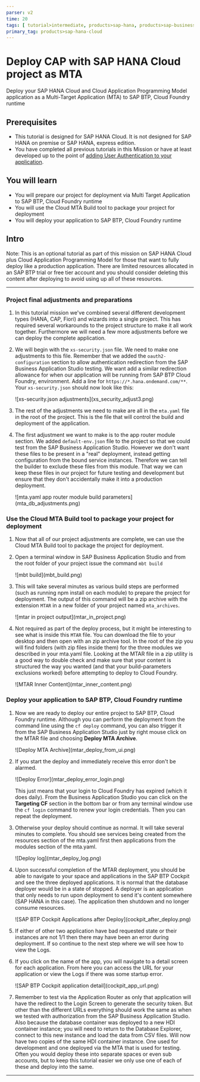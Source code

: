 ```yaml
---
parser: v2
time: 20
tags: [ tutorial>intermediate, products>sap-hana, products>sap-business-application-studio, software-product-function>sap-cloud-application-programming-model, products>sap-btp--cloud-foundry-environment]
primary_tag: products>sap-hana-cloud
---
```


# Deploy CAP with SAP HANA Cloud project as MTA

<!-- description --> Deploy your SAP HANA Cloud and Cloud Application Programming Model application as a Multi-Target Application (MTA) to SAP BTP, Cloud Foundry runtime

## Prerequisites

- This tutorial is designed for SAP HANA Cloud. It is not designed for SAP HANA on premise or SAP HANA, express edition.
- You have completed all previous tutorials in this Mission or have at least developed up to the point of [adding User Authentication to your application](hana-cloud-cap-add-authentication).

## You will learn

- You will prepare our project for deployment via Multi Target Application to SAP BTP, Cloud Foundry runtime
- You will use the Cloud MTA Build tool to package your project for deployment
- You will deploy your application to SAP BTP, Cloud Foundry runtime

## Intro

Note:  This is an optional tutorial as part of this mission on SAP HANA Cloud plus Cloud Application Programming Model for those that want to fully deploy like a production application. There are limited resources allocated in an SAP BTP trial or free tier account and you should consider deleting this content after deploying to avoid using up all of these resources.  

---

### Project final adjustments and preparations

1. In this tutorial mission we've combined several different development types (HANA, CAP, Fiori) and wizards into a single project. This has required several workarounds to the project structure to make it all work together.  Furthermore we will need a few more adjustments before we can deploy the complete application.

1. We will begin with the `xs-security.json` file. We need to make one adjustments to this file. Remember that we added the `oauth2-configuration` section to allow authentication redirection from the SAP Business Application Studio testing. We want add a similar redirection allowance for when our application will be running from SAP BTP Cloud Foundry, environment. Add a line for `https://*.hana.ondemand.com/**`. Your `xs-security.json` should now look like this:

    <!-- border -->![xs-security.json adjustments](xs_security_adjust3.png)

1. The rest of the adjustments we need to make are all in the `mta.yaml` file in the root of the project. This is the file that will control the build and deployment of the application.

1. The first adjustment we want to make is to the app router module section. We added `default-env.json` file to the project so that we could test from the SAP Business Application Studio.  However we don't want these files to be present in a "real" deployment, instead getting configuration from the bound service instances. Therefore we can tell the builder to exclude these files from this module. That way we can keep these files in our project for future testing and development but ensure that they don't accidentally make it into a production deployment.

    <!-- border -->![mta.yaml app router module build parameters](mta_db_adjustments.png)

### Use the Cloud MTA Build tool to package your project for deployment

1. Now that all of our project adjustments are complete, we can use the Cloud MTA Build tool to package the project for deployment.

1. Open a terminal window in SAP Business Application Studio and from the root folder of your project issue the command `mbt build`

    <!-- border -->![mbt build](mbt_build.png)

1. This will take several minutes as various build steps are performed (such as running npm install on each module) to prepare the project for deployment.  The output of this command will be a zip archive with the extension `MTAR` in a new folder of your project named `mta_archives`.

    <!-- border -->![mtar in project output](mtar_in_project.png)

1. Not required as part of the deploy process, but it might be interesting to see what is inside this `MTAR` file. You can download the file to your desktop and then open with an zip archive tool.  In the root of the zip you will find folders (with zip files inside them) for the three modules we described in your mta.yaml file.  Looking at the MTAR file in a zip utility is a good way to double check and make sure that your content is structured the way you wanted (and that your build-parameters exclusions worked) before attempting to deploy to Cloud Foundry.  

    <!-- border -->![MTAR Inner Content](mtar_inner_content.png)

### Deploy your application to SAP BTP, Cloud Foundry runtime

1. Now we are ready to deploy our entire project to SAP BTP, Cloud Foundry runtime. Although you can perform the deployment from the command line using the `cf deploy` command, you can also trigger it from the SAP Business Application Studio just by right mouse click on the MTAR file and choosing **Deploy MTA Archive**.

    <!-- border -->![Deploy MTA Archive](mtar_deploy_from_ui.png)

1. If you start the deploy and immediately receive this error don't be alarmed.

    <!-- border -->![Deploy Error](mtar_deploy_error_login.png)

    This just means that your login to Cloud Foundry has expired (which it does daily).  From the Business Application Studio you can click on the **Targeting CF** section in the bottom bar or from any terminal window use the `cf login` command to renew your login credentials. Then you can repeat the deployment.

1. Otherwise your deploy should continue as normal. It will take several minutes to complete.  You should see services being created from the resources section of the mta.yaml first then applications from the modules section of the mta.yaml.

    <!-- border -->![Deploy log](mtar_deploy_log.png)

1. Upon successful completion of the MTAR deployment, you should be able to navigate to your space and applications in the SAP BTP Cockpit and see the three deployed applications.  It is normal that the database deployer would be in a state of stopped. A deployer is an application that only needs to run upon deployment to send it's content somewhere (SAP HANA in this case).  The application then shutdown and no longer consume resources.

    <!-- border -->![SAP BTP Cockpit Applications after Deploy](cockpit_after_deploy.png)

1. If either of other two application have bad requested state or their instances are not 1/1 then there may have been an error during deployment. If so continue to the next step where we will see how to view the Logs.

1. If you click on the name of the app, you will navigate to a detail screen for each application. From here you can access the URL for your application or view the Logs if there was some startup error.

    <!-- border -->![SAP BTP Cockpit application detail](cockpit_app_url.png)

1. Remember to test via the Application Router as only that application will have the redirect to the Login Screen to generate the security token. But other than the different URLs everything should work the same as when we tested with authorization from the SAP Business Application Studio.  Also because the database container was deployed to a new HDI container instance; you will need to return to the Database Explorer, connect to this new instance and load the data from CSV files.  Will now have two copies of the same HDI container instance. One used for development and one deployed via the MTA that is used for testing.  Often you would deploy these into separate spaces or even sub accounts, but to keep this tutorial easier we only use one of each of these and deploy into the same.

---
